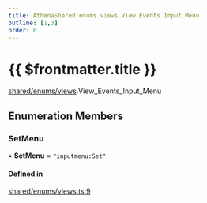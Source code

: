 ```yaml
---
title: AthenaShared.enums.views.View.Events.Input.Menu
outline: [1,3]
order: 0
---
```


# {{ $frontmatter.title }}


[shared/enums/views](../modules/shared_enums_views.md).View_Events_Input_Menu

## Enumeration Members

### SetMenu

• **SetMenu** = ``"inputmenu:Set"``

#### Defined in

[shared/enums/views.ts:9](https://github.com/Stuyk/altv-athena/blob/6beb5a6/src/core/shared/enums/views.ts#L9)
